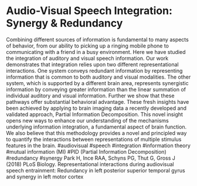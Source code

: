 # Audio-Visual Speech Integration: Synergy & Redundancy

Combining different sources of information is fundamental to many aspects of behavior, from our ability to picking up a ringing mobile phone to communicating with a friend in a busy environment. Here we have studied the integration of auditory and visual speech information. Our work demonstrates that integration relies upon two different representational interactions. One system conveys redundant information by representing information that is common to both auditory and visual modalities. The other system, which is supported by a different brain area, represents synergistic information by conveying greater information than the linear summation of individual auditory and visual information. Further we show that these pathways offer substantial behavioral advantage. These fresh insights have been achieved by applying to brain imaging data a recently developed and validated approach, Partial Information Decomposition. 
This novel insight opens new ways to enhance our understanding of the mechanisms underlying information integration, a fundamental aspect of brain function. We also believe that this methodology provides a novel and principled way to quantify the interactions between representations of multiple stimulus features in the brain.
#audiovisual #speech #integration #information theory #mutual information (MI) #PID (Partial Information Decomposition) #redundancy #synergy
Park H, Ince RAA, Schyns PG, Thut G, Gross J (2018) PLoS Biology. Representational interactions during audiovisual speech entrainment: Redundancy in left posterior superior temporal gyrus and synergy in left motor cortex
